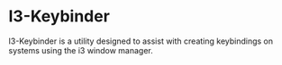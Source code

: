 # I3-Keybinder
I3-Keybinder is a utility designed to assist with creating keybindings on systems using the i3 window manager.
